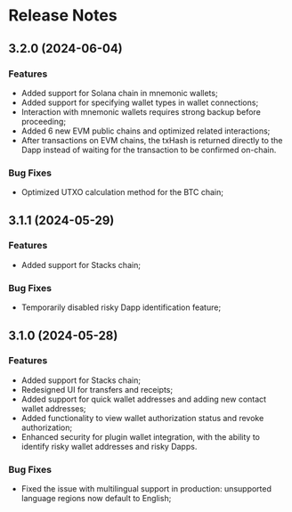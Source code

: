 # Release Notes

## 3.2.0 (2024-06-04)

### Features
- Added support for Solana chain in mnemonic wallets;
- Added support for specifying wallet types in wallet connections;
- Interaction with mnemonic wallets requires strong backup before proceeding;
- Added 6 new EVM public chains and optimized related interactions;
- After transactions on EVM chains, the txHash is returned directly to the Dapp instead of waiting for the transaction to be confirmed on-chain.

### Bug Fixes

- Optimized UTXO calculation method for the BTC chain;

## 3.1.1 (2024-05-29)

### Features

- Added support for Stacks chain;

### Bug Fixes

- Temporarily disabled risky Dapp identification feature;

## 3.1.0 (2024-05-28)

### Features

- Added support for Stacks chain;
- Redesigned UI for transfers and receipts;
- Added support for quick wallet addresses and adding new contact wallet addresses;
- Added functionality to view wallet authorization status and revoke authorization;
- Enhanced security for plugin wallet integration, with the ability to identify risky wallet addresses and risky Dapps.

### Bug Fixes
- Fixed the issue with multilingual support in production: unsupported language regions now default to English;


